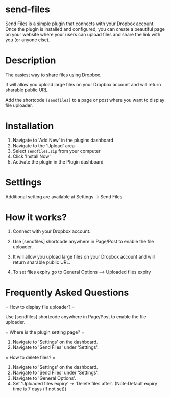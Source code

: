 # send-files
Send Files is a simple plugin that connects with your Dropbox account. Once the plugin is installed and configured, you can create a beautiful page on your website where your users can upload files and share the link with you (or anyone else).

# Description 

The easiest way to share files using Dropbox.

It will allow you upload large files on your Dropbox account and will return sharable public URL.

Add the shortcode `[sendfiles]` to a page or post where you want to display file uploader.


# Installation

1. Navigate to 'Add New' in the plugins dashboard
2. Navigate to the 'Upload' area
3. Select `sendfiles.zip` from your computer
4. Click 'Install Now'
5. Activate the plugin in the Plugin dashboard


# Settings 

Additional setting are available at Settings -> Send Files

# How it works? 

1. Connect with your Dropbox account.

2. Use [sendfiles] shortcode anywhere in Page/Post to enable the file uploader.

3. It will allow you upload large files on your Dropbox account and will return sharable public URL.

4. To set files expiry go to General Options --> Uploaded files expiry


# Frequently Asked Questions 

= How to display file uploader? =

Use [sendfiles] shortcode anywhere in Page/Post to enable the file uploader.

= Where is the plugin setting page? =

1. Navigate to 'Settings' on the dashboard.
2. Navigate to 'Send Files' under 'Settings'.

= How to delete files? =

1. Navigate to 'Settings' on the dashboard.
2. Navigate to 'Send Files' under 'Settings'.
3. Navigate to 'General Options'.
4. Set 'Uploaded files expiry' -> 'Delete files after'.
(Note:Default expiry time is 7 days (if not set))